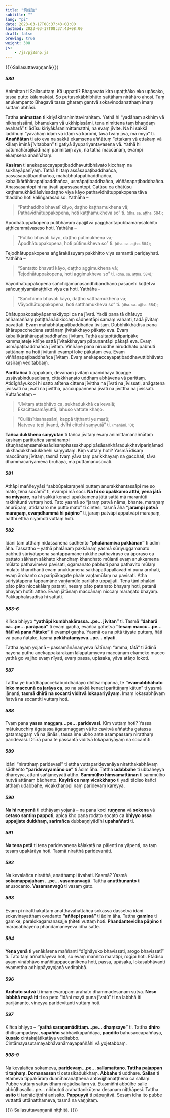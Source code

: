 ```yaml
---
title: "箭经注"
subtitle: ""
lang: "pi"
date: 2023-03-17T08:37:43+08:00
lastmod: 2023-03-17T08:37:43+08:00
draft: false
brewing: true
weight: 308
js:
    - /js/pj2snp.js
---
```


{{<subtitle>}}Sallasuttavaṇṇanā{{</subtitle>}}

##### 580

Animittan ti Sallasuttaṃ. Kā uppatti? Bhagavato kira upaṭṭhāko eko upāsako, tassa putto kālamakāsi. So puttasokābhibhūto sattāhaṃ nirāhāro ahosi. Taṃ anukampanto Bhagavā tassa gharaṃ gantvā sokavinodanatthaṃ imaṃ suttam abhāsi.

Tattha **animattan** ti kiriyākāranimittavirahitaṃ. Yathā hi “yadāhaṃ akkhiṃ vā nikhaṇissāmi, bhamukaṃ vā ukkhipissāmi, tena nimittena taṃ bhaṇḍaṃ avaharā” ti ādīsu kiriyākāranimittamatthi, na evaṃ jīvite. Na hi sakkā laddhuṃ “yāvāhaṃ idaṃ vā idaṃ vā karomi, tāva tvaṃ jīva, mā mīyā” ti. **Anaññātan** ti ato eva na sakkā ekaṃsena aññātuṃ “ettakaṃ vā ettakaṃ vā kālaṃ iminā jīvitabban” ti gatiyā āyupariyantavasena vā. Yathā hi cātumahārājikādīnaṃ parimitaṃ āyu, na tathā maccānaṃ, evampi ekaṃsena anaññātaṃ.

**Kasiran** ti anekapaccayapaṭibaddhavuttibhāvato kicchaṃ na sukhayāpanīyaṃ. Tathā hi taṃ assāsapaṭibaddhañca, passāsapaṭibaddhañca, mahābhūtapaṭibaddhañca, kabaḷīkārāhārapaṭibaddhañca, usmāpaṭibaddhañca, viññāṇapaṭibaddhañca. Anassasantopi hi na jīvati apassasantopi. Catūsu ca dhātūsu kaṭṭhamukhādiāsīvisadaṭṭho viya kāyo pathavīdhātuppakopena tāva thaddho hoti kaliṅgarasadiso. Yathāha –

> “Patthaddho bhavatī kāyo, daṭṭho kaṭṭhamukhena vā;  
> Pathavīdhātuppakopena, hoti kaṭṭhamukheva so” ti. <small>(dha. sa. aṭṭha. 584)</small>;

Āpodhātuppakopena pūtibhāvaṃ āpajjitvā paggharitapubbamaṃsalohito aṭṭhicammāvaseso hoti. Yathāha –

> “Pūtiko bhavatī kāyo, daṭṭho pūtimukhena vā;  
> Āpodhātuppakopena, hoti pūtimukheva so” ti. <small>(dha. sa. aṭṭha. 584)</small>;

Tejodhātuppakopena aṅgārakāsuyaṃ pakkhitto viya samantā pariḍayhati. Yathāha –

> “Santatto bhavatī kāyo, daṭṭho aggimukhena vā;  
> Tejodhātuppakopena, hoti aggimukheva so” ti. <small>(dha. sa. aṭṭha. 584)</small>;

Vāyodhātuppakopena sañchijjamānasandhibandhano pāsāṇehi koṭṭetvā sañcuṇṇiyamānaṭṭhiko viya ca hoti. Yathāha –

> “Sañchinno bhavatī kāyo, daṭṭho satthamukhena vā;  
> Vāyodhātuppakopena, hoti satthamukheva so” ti. <small>(dha. sa. aṭṭha. 584)</small>;

Dhātuppakopabyāpannakāyopi ca na jīvati. Yadā pana tā dhātuyo aññamaññaṃ patiṭṭhānādikiccaṃ sādhentāpi samaṃ vahanti, tadā jīvitaṃ pavattati. Evaṃ mahābhūtapaṭibaddhañca jīvitaṃ. Dubbhikkhādīsu pana āhārupacchedena sattānaṃ jīvitakkhayo pākaṭo eva. Evaṃ kabaḷīkārāhārapaṭibaddhañca jīvitaṃ. Tathā asitapītādiparipāke kammajateje khīṇe sattā jīvitakkhayaṃ pāpuṇantāpi pākaṭā eva. Evaṃ usmāpaṭibaddhañca jīvitaṃ. Viññāṇe pana niruddhe niruddhato pabhuti sattānaṃ na hoti jīvitanti evampi loke pākaṭam eva. Evaṃ viññāṇapaṭibaddhañca jīvitaṃ. Evaṃ anekapaccayapaṭibaddhavuttibhāvato kasiraṃ veditabbaṃ.

**Parittañcā** ti appakaṃ, devānaṃ jīvitaṃ upanidhāya tiṇagge ussāvabindusadisaṃ, cittakkhaṇato uddhaṃ abhāvena vā parittaṃ. Atidīghāyukopi hi satto atītena cittena jīvittha na jīvati na jīvissati, anāgatena jīvissati na jīvati na jīvittha, paccuppannena jīvati na jīvittha na jīvissati. Vuttañcetaṃ –

> “Jīvitaṃ attabhāvo ca, sukhadukkhā ca kevalā;  
> Ekacittasamāyuttā, lahuso vattate khaṇo.

> “Cullāsītisahassāni, kappā tiṭṭhanti ye marū;  
> Natveva tepi jīvanti, dvīhi cittehi saṃyutā” ti. <small>(mahāni. 10)</small>;

**Tañca dukkhena saṃyutan** ti tañca jīvitaṃ evaṃ animittamanaññātaṃ kasiraṃ parittañca samānampi sītuṇhaḍaṃsamakasādisamphassakhuppipāsāsaṅkhāradukkhavipariṇāmadukkhadukkhadukkhehi saṃyutaṃ. Kiṃ vuttaṃ hoti? Yasmā īdisaṃ maccānaṃ jīvitaṃ, tasmā tvaṃ yāva taṃ parikkhayaṃ na gacchati, tāva dhammacariyameva brūhaya, mā puttamanusocāti.

##### 581

Athāpi maññeyyāsi “sabbūpakaraṇehi puttaṃ anurakkhantassāpi me so mato, tena socāmī” ti, evampi mā soci. **Na hi so upakkamo atthi, yena jātā na miyyare**, na hi sakkā kenaci upakkamena jātā sattā mā marantūti rakkhitunti vuttaṃ hoti. Tato yasmā so “jaraṃ patvā nāma, bhante, maraṇaṃ anurūpaṃ, atidaharo me putto mato” ti cintesi, tasmā āha **“jarampi patvā maraṇaṃ, evaṃdhammā hi pāṇino”** ti, jaraṃ patvāpi appatvāpi maraṇaṃ, natthi ettha niyamoti vuttaṃ hoti.

##### 582

Idāni tam atthaṃ nidassanena sādhento **“phalānamiva pakkānan”** ti ādim āha. Tassattho – yathā phalānaṃ pakkānaṃ yasmā sūriyuggamanato pabhuti sūriyātapena santappamāne rukkhe pathaviraso ca āporaso ca pattato sākhaṃ sākhato khandhaṃ khandhato mūlanti evaṃ anukkamena mūlato pathavimeva pavisati, ogamanato pabhuti pana pathavito mūlaṃ mūlato khandhanti evaṃ anukkamena sākhāpattapallavādīni puna ārohati, evaṃ ārohanto ca paripākagate phale vaṇṭamūlaṃ na pavisati. Atha sūriyātapena tappamāne vaṇṭamūle pariḷāho uppajjati. Tena tāni phalāni pāto pāto niccakālaṃ patanti, nesaṃ pāto patanato bhayaṃ hoti, patanā bhayaṃ hotīti attho. Evaṃ jātānaṃ maccānaṃ niccaṃ maraṇato bhayaṃ. Pakkaphalasadisā hi sattāti.

##### 583-6

Kiñca bhiyyo **“yathāpi kumbhakārassa…pe… jīvitan”** ti. Tasmā **“daharā ca…pe… parāyaṇā”** ti evaṃ gaṇha, evañca gahetvā **“tesaṃ maccu…pe… ñātī vā pana ñātake”** ti evampi gaṇha. Yasmā ca na pitā tāyate puttaṃ, ñātī vā pana ñātake, tasmā **pekkhataṃyeva…pe… nīyati**.

Tattha ayaṃ yojanā – passamānānaṃyeva ñātīnaṃ “amma, tātā” ti ādinā nayena puthu anekappakārakaṃ lālapataṃyeva maccānaṃ ekameko macco yathā go vajjho evaṃ nīyati, evaṃ passa, upāsaka, yāva atāṇo lokoti.

##### 587

Tattha ye buddhapaccekabuddhādayo dhitisampannā, te **“evamabbhāhato loko maccunā ca jarāya ca**, so na sakkā kenaci parittāṇaṃ kātun” ti yasmā jānanti, **tasmā dhīrā na socanti viditvā lokapariyāyaṃ**. Imaṃ lokasabhāvaṃ ñatvā na socantīti vuttaṃ hoti.

##### 588

Tvaṃ pana **yassa maggaṃ…pe… paridevasi**. Kiṃ vuttaṃ hoti? Yassa mātukucchiṃ āgatassa āgatamaggaṃ vā ito cavitvā aññattha gatassa gatamaggaṃ vā na jānāsi, tassa ime ubho ante asampassaṃ niratthaṃ paridevasi. Dhīrā pana te passantā viditvā lokapariyāyaṃ na socantīti.

##### 589

Idāni “niratthaṃ paridevasī” ti ettha vuttaparidevanāya niratthakabhāvaṃ sādhento **“paridevayamāno ce”** ti ādim āha. Tattha **udabbahe** ti ubbaheyya dhāreyya, attani sañjaneyyāti attho. **Sammūḷho hiṃsamattānan** ti sammūḷho hutvā attānaṃ bādhento. **Kayirā ce naṃ vicakkhaṇo** ti yadi tādiso kañci atthaṃ udabbahe, vicakkhaṇopi naṃ paridevaṃ kareyya.

##### 590

**Na hi ruṇṇenā** ti etthāyaṃ yojanā – na pana koci **ruṇṇena** vā **sokena** vā **cetaso santiṃ pappoti**, apica kho pana rodato socato ca **bhiyyo assa uppajjate dukkhaṃ, sarīrañca** dubbaṇṇiyādīhi **upahaññatī** ti.

##### 591

**Na tena petā** ti tena paridevanena kālakatā na pālenti na yāpenti, na taṃ tesaṃ upakārāya hoti. Tasmā niratthā paridevanāti.

##### 592

Na kevalañca niratthā, anatthampi āvahati. Kasmā? Yasmā **sokamappajahaṃ …pe… vasamanvagū**. Tattha **anutthunanto** ti anusocanto. **Vasamanvagū** ti vasaṃ gato.

##### 593

Evam pi niratthakattaṃ anatthāvahattañca sokassa dassetvā idāni sokavinayatthaṃ ovadanto **“aññepi passā”** ti ādim āha. Tattha **gamine** ti gamike, paralokagamanasajje ṭhiteti vuttaṃ hoti. **Phandantevidha pāṇino** ti maraṇabhayena phandamāneyeva idha satte.

##### 594

**Yena yenā** ti yenākārena maññanti “dīghāyuko bhavissati, arogo bhavissatī” ti. Tato taṃ aññathāyeva hoti, so evaṃ maññito maratipi, rogīpi hoti. Etādiso ayaṃ vinābhāvo maññitappaccanīkena hoti, passa, upāsaka, lokasabhāvanti evamettha adhippāyayojanā veditabbā.

##### 596

**Arahato sutvā** ti imaṃ evarūpaṃ arahato dhammadesanaṃ sutvā. **Neso labbhā mayā itī** ti so peto “idāni mayā puna jīvatū” ti na labbhā iti parijānanto, vineyya paridevitanti vuttaṃ hoti.

##### 597

Kiñca bhiyyo – **“yathā saraṇamādittaṃ…pe… dhaṃsaye”** ti. Tattha **dhīro** dhitisampadāya, **sapañño** sābhāvikapaññāya, **paṇḍito** bāhusaccapaññāya, **kusalo** cintakajātikatāya veditabbo. Cintāmayasutamayabhāvanāmayapaññāhi vā yojetabbaṃ.

##### 598-9

Na kevalañca sokameva, **paridevaṃ…pe… sallamattano. Tattha pajappan** ti **taṇhaṃ. Domanassan** ti cetasikadukkhaṃ. **Abbahe** ti uddhare. **Sallan** ti etameva tippakāraṃ dunnīharaṇaṭṭhena antovijjhanaṭṭhena ca sallaṃ. Pubbe vuttaṃ sattavidhaṃ rāgādisallaṃ vā. Etasmiñhi abbūḷhe salle abbūḷhasallo…pe… nibbutoti arahattanikūṭena desanaṃ niṭṭhāpesi. Tattha **asito** ti taṇhādiṭṭhīhi anissito. **Pappuyyā** ti pāpuṇitvā. Sesaṃ idha ito pubbe vuttattā uttānatthameva, tasmā na vaṇṇitaṃ.

{{<eof>}}
    Sallasuttavaṇṇanā niṭṭhitā.
{{</eof>}}